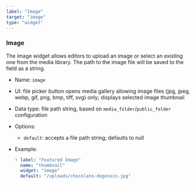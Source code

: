 ```yaml
---
label: "Image"
target: "image"
type: "widget"
---
```


### Image

The image widget allows editors to upload an image or select an existing one from the media library. The path to the image file will be saved to the field as a string.

- Name: `image`
- UI: file picker button opens media gallery allowing image files (jpg, jpeg, webp, gif, png, bmp, tiff, svg) only; displays selected image thumbnail
- Data type: file path string, based on `media_folder`/`public_folder` configuration
- Options:
  - `default`: accepts a file path string; defaults to null
- Example:

  ```yaml
  - label: "Featured Image"
    name: "thumbnail"
    widget: "image"
    default: "/uploads/chocolate-dogecoin.jpg"
  ```